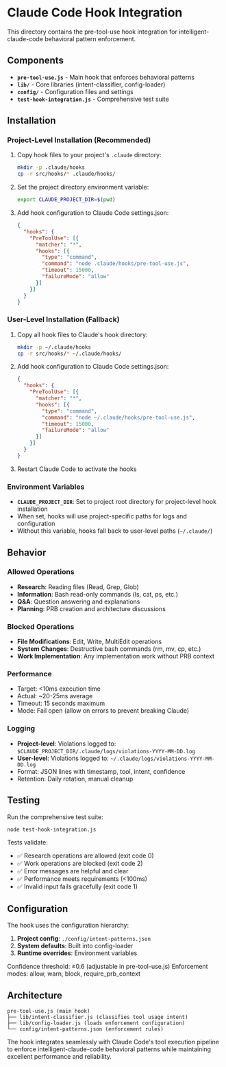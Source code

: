 # Claude Code Hook Integration

This directory contains the pre-tool-use hook integration for intelligent-claude-code behavioral pattern enforcement.

## Components

- **`pre-tool-use.js`** - Main hook that enforces behavioral patterns
- **`lib/`** - Core libraries (intent-classifier, config-loader)
- **`config/`** - Configuration files and settings
- **`test-hook-integration.js`** - Comprehensive test suite

## Installation

### Project-Level Installation (Recommended)

1. Copy hook files to your project's `.claude` directory:
   ```bash
   mkdir -p .claude/hooks
   cp -r src/hooks/* .claude/hooks/
   ```

2. Set the project directory environment variable:
   ```bash
   export CLAUDE_PROJECT_DIR=$(pwd)
   ```

3. Add hook configuration to Claude Code settings.json:
   ```json
   {
     "hooks": {
       "PreToolUse": [{
         "matcher": "*",
         "hooks": [{
           "type": "command",
           "command": "node .claude/hooks/pre-tool-use.js",
           "timeout": 15000,
           "failureMode": "allow"
         }]
       }]
     }
   }
   ```

### User-Level Installation (Fallback)

1. Copy all hook files to Claude's hook directory:
   ```bash
   mkdir -p ~/.claude/hooks
   cp -r src/hooks/* ~/.claude/hooks/
   ```

2. Add hook configuration to Claude Code settings.json:
   ```json
   {
     "hooks": {
       "PreToolUse": [{
         "matcher": "*",
         "hooks": [{
           "type": "command",
           "command": "node ~/.claude/hooks/pre-tool-use.js",
           "timeout": 15000,
           "failureMode": "allow"
         }]
       }]
     }
   }
   ```

3. Restart Claude Code to activate the hooks

### Environment Variables

- **`CLAUDE_PROJECT_DIR`**: Set to project root directory for project-level hook installation
- When set, hooks will use project-specific paths for logs and configuration
- Without this variable, hooks fall back to user-level paths (`~/.claude/`)

## Behavior

### Allowed Operations
- **Research**: Reading files (Read, Grep, Glob)
- **Information**: Bash read-only commands (ls, cat, ps, etc.)
- **Q&A**: Question answering and explanations
- **Planning**: PRB creation and architecture discussions

### Blocked Operations
- **File Modifications**: Edit, Write, MultiEdit operations
- **System Changes**: Destructive bash commands (rm, mv, cp, etc.)
- **Work Implementation**: Any implementation work without PRB context

### Performance
- Target: <10ms execution time
- Actual: ~20-25ms average
- Timeout: 15 seconds maximum
- Mode: Fail open (allow on errors to prevent breaking Claude)

### Logging
- **Project-level**: Violations logged to: `$CLAUDE_PROJECT_DIR/.claude/logs/violations-YYYY-MM-DD.log`
- **User-level**: Violations logged to: `~/.claude/logs/violations-YYYY-MM-DD.log`
- Format: JSON lines with timestamp, tool, intent, confidence
- Retention: Daily rotation, manual cleanup

## Testing

Run the comprehensive test suite:
```bash
node test-hook-integration.js
```

Tests validate:
- ✅ Research operations are allowed (exit code 0)
- ✅ Work operations are blocked (exit code 2) 
- ✅ Error messages are helpful and clear
- ✅ Performance meets requirements (<100ms)
- ✅ Invalid input fails gracefully (exit code 1)

## Configuration

The hook uses the configuration hierarchy:
1. **Project config**: `./config/intent-patterns.json`
2. **System defaults**: Built into config-loader
3. **Runtime overrides**: Environment variables

Confidence threshold: ≥0.6 (adjustable in pre-tool-use.js)
Enforcement modes: allow, warn, block, require_prb_context

## Architecture

```
pre-tool-use.js (main hook)
├── lib/intent-classifier.js (classifies tool usage intent)
├── lib/config-loader.js (loads enforcement configuration)
└── config/intent-patterns.json (enforcement rules)
```

The hook integrates seamlessly with Claude Code's tool execution pipeline to enforce intelligent-claude-code behavioral patterns while maintaining excellent performance and reliability.